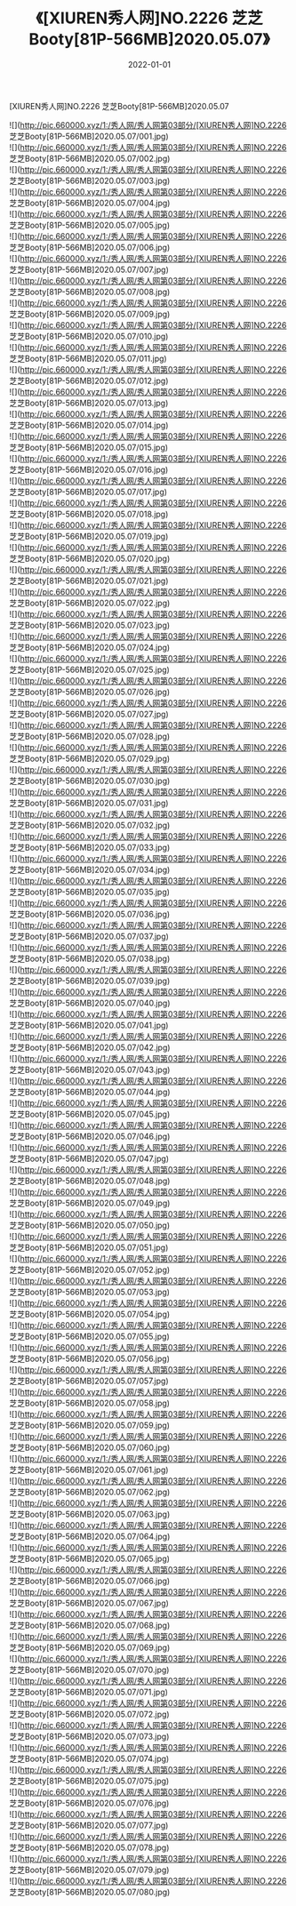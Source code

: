 ﻿---
layout: post
title:  《[XIUREN秀人网]NO.2226 芝芝Booty[81P-566MB]2020.05.07》
date:   2022-01-01
img: http://pic.660000.xyz/1:/秀人网/秀人网第03部分/[XIUREN秀人网]NO.2226 芝芝Booty[81P-566MB]2020.05.07/000.jpg
categories: [美女, 清纯, 唯美]
---

[XIUREN秀人网]NO.2226 芝芝Booty[81P-566MB]2020.05.07

 ![](http://pic.660000.xyz/1:/秀人网/秀人网第03部分/[XIUREN秀人网]NO.2226 芝芝Booty[81P-566MB]2020.05.07/001.jpg) <br>![](http://pic.660000.xyz/1:/秀人网/秀人网第03部分/[XIUREN秀人网]NO.2226 芝芝Booty[81P-566MB]2020.05.07/002.jpg) <br>![](http://pic.660000.xyz/1:/秀人网/秀人网第03部分/[XIUREN秀人网]NO.2226 芝芝Booty[81P-566MB]2020.05.07/003.jpg) <br>![](http://pic.660000.xyz/1:/秀人网/秀人网第03部分/[XIUREN秀人网]NO.2226 芝芝Booty[81P-566MB]2020.05.07/004.jpg) <br>![](http://pic.660000.xyz/1:/秀人网/秀人网第03部分/[XIUREN秀人网]NO.2226 芝芝Booty[81P-566MB]2020.05.07/005.jpg) <br>![](http://pic.660000.xyz/1:/秀人网/秀人网第03部分/[XIUREN秀人网]NO.2226 芝芝Booty[81P-566MB]2020.05.07/006.jpg) <br>![](http://pic.660000.xyz/1:/秀人网/秀人网第03部分/[XIUREN秀人网]NO.2226 芝芝Booty[81P-566MB]2020.05.07/007.jpg) <br>![](http://pic.660000.xyz/1:/秀人网/秀人网第03部分/[XIUREN秀人网]NO.2226 芝芝Booty[81P-566MB]2020.05.07/008.jpg) <br>![](http://pic.660000.xyz/1:/秀人网/秀人网第03部分/[XIUREN秀人网]NO.2226 芝芝Booty[81P-566MB]2020.05.07/009.jpg) <br>![](http://pic.660000.xyz/1:/秀人网/秀人网第03部分/[XIUREN秀人网]NO.2226 芝芝Booty[81P-566MB]2020.05.07/010.jpg) <br>![](http://pic.660000.xyz/1:/秀人网/秀人网第03部分/[XIUREN秀人网]NO.2226 芝芝Booty[81P-566MB]2020.05.07/011.jpg) <br>![](http://pic.660000.xyz/1:/秀人网/秀人网第03部分/[XIUREN秀人网]NO.2226 芝芝Booty[81P-566MB]2020.05.07/012.jpg) <br>![](http://pic.660000.xyz/1:/秀人网/秀人网第03部分/[XIUREN秀人网]NO.2226 芝芝Booty[81P-566MB]2020.05.07/013.jpg) <br>![](http://pic.660000.xyz/1:/秀人网/秀人网第03部分/[XIUREN秀人网]NO.2226 芝芝Booty[81P-566MB]2020.05.07/014.jpg) <br>![](http://pic.660000.xyz/1:/秀人网/秀人网第03部分/[XIUREN秀人网]NO.2226 芝芝Booty[81P-566MB]2020.05.07/015.jpg) <br>![](http://pic.660000.xyz/1:/秀人网/秀人网第03部分/[XIUREN秀人网]NO.2226 芝芝Booty[81P-566MB]2020.05.07/016.jpg) <br>![](http://pic.660000.xyz/1:/秀人网/秀人网第03部分/[XIUREN秀人网]NO.2226 芝芝Booty[81P-566MB]2020.05.07/017.jpg) <br>![](http://pic.660000.xyz/1:/秀人网/秀人网第03部分/[XIUREN秀人网]NO.2226 芝芝Booty[81P-566MB]2020.05.07/018.jpg) <br>![](http://pic.660000.xyz/1:/秀人网/秀人网第03部分/[XIUREN秀人网]NO.2226 芝芝Booty[81P-566MB]2020.05.07/019.jpg) <br>![](http://pic.660000.xyz/1:/秀人网/秀人网第03部分/[XIUREN秀人网]NO.2226 芝芝Booty[81P-566MB]2020.05.07/020.jpg) <br>![](http://pic.660000.xyz/1:/秀人网/秀人网第03部分/[XIUREN秀人网]NO.2226 芝芝Booty[81P-566MB]2020.05.07/021.jpg) <br>![](http://pic.660000.xyz/1:/秀人网/秀人网第03部分/[XIUREN秀人网]NO.2226 芝芝Booty[81P-566MB]2020.05.07/022.jpg) <br>![](http://pic.660000.xyz/1:/秀人网/秀人网第03部分/[XIUREN秀人网]NO.2226 芝芝Booty[81P-566MB]2020.05.07/023.jpg) <br>![](http://pic.660000.xyz/1:/秀人网/秀人网第03部分/[XIUREN秀人网]NO.2226 芝芝Booty[81P-566MB]2020.05.07/024.jpg) <br>![](http://pic.660000.xyz/1:/秀人网/秀人网第03部分/[XIUREN秀人网]NO.2226 芝芝Booty[81P-566MB]2020.05.07/025.jpg) <br>![](http://pic.660000.xyz/1:/秀人网/秀人网第03部分/[XIUREN秀人网]NO.2226 芝芝Booty[81P-566MB]2020.05.07/026.jpg) <br>![](http://pic.660000.xyz/1:/秀人网/秀人网第03部分/[XIUREN秀人网]NO.2226 芝芝Booty[81P-566MB]2020.05.07/027.jpg) <br>![](http://pic.660000.xyz/1:/秀人网/秀人网第03部分/[XIUREN秀人网]NO.2226 芝芝Booty[81P-566MB]2020.05.07/028.jpg) <br>![](http://pic.660000.xyz/1:/秀人网/秀人网第03部分/[XIUREN秀人网]NO.2226 芝芝Booty[81P-566MB]2020.05.07/029.jpg) <br>![](http://pic.660000.xyz/1:/秀人网/秀人网第03部分/[XIUREN秀人网]NO.2226 芝芝Booty[81P-566MB]2020.05.07/030.jpg) <br>![](http://pic.660000.xyz/1:/秀人网/秀人网第03部分/[XIUREN秀人网]NO.2226 芝芝Booty[81P-566MB]2020.05.07/031.jpg) <br>![](http://pic.660000.xyz/1:/秀人网/秀人网第03部分/[XIUREN秀人网]NO.2226 芝芝Booty[81P-566MB]2020.05.07/032.jpg) <br>![](http://pic.660000.xyz/1:/秀人网/秀人网第03部分/[XIUREN秀人网]NO.2226 芝芝Booty[81P-566MB]2020.05.07/033.jpg) <br>![](http://pic.660000.xyz/1:/秀人网/秀人网第03部分/[XIUREN秀人网]NO.2226 芝芝Booty[81P-566MB]2020.05.07/034.jpg) <br>![](http://pic.660000.xyz/1:/秀人网/秀人网第03部分/[XIUREN秀人网]NO.2226 芝芝Booty[81P-566MB]2020.05.07/035.jpg) <br>![](http://pic.660000.xyz/1:/秀人网/秀人网第03部分/[XIUREN秀人网]NO.2226 芝芝Booty[81P-566MB]2020.05.07/036.jpg) <br>![](http://pic.660000.xyz/1:/秀人网/秀人网第03部分/[XIUREN秀人网]NO.2226 芝芝Booty[81P-566MB]2020.05.07/037.jpg) <br>![](http://pic.660000.xyz/1:/秀人网/秀人网第03部分/[XIUREN秀人网]NO.2226 芝芝Booty[81P-566MB]2020.05.07/038.jpg) <br>![](http://pic.660000.xyz/1:/秀人网/秀人网第03部分/[XIUREN秀人网]NO.2226 芝芝Booty[81P-566MB]2020.05.07/039.jpg) <br>![](http://pic.660000.xyz/1:/秀人网/秀人网第03部分/[XIUREN秀人网]NO.2226 芝芝Booty[81P-566MB]2020.05.07/040.jpg) <br>![](http://pic.660000.xyz/1:/秀人网/秀人网第03部分/[XIUREN秀人网]NO.2226 芝芝Booty[81P-566MB]2020.05.07/041.jpg) <br>![](http://pic.660000.xyz/1:/秀人网/秀人网第03部分/[XIUREN秀人网]NO.2226 芝芝Booty[81P-566MB]2020.05.07/042.jpg) <br>![](http://pic.660000.xyz/1:/秀人网/秀人网第03部分/[XIUREN秀人网]NO.2226 芝芝Booty[81P-566MB]2020.05.07/043.jpg) <br>![](http://pic.660000.xyz/1:/秀人网/秀人网第03部分/[XIUREN秀人网]NO.2226 芝芝Booty[81P-566MB]2020.05.07/044.jpg) <br>![](http://pic.660000.xyz/1:/秀人网/秀人网第03部分/[XIUREN秀人网]NO.2226 芝芝Booty[81P-566MB]2020.05.07/045.jpg) <br>![](http://pic.660000.xyz/1:/秀人网/秀人网第03部分/[XIUREN秀人网]NO.2226 芝芝Booty[81P-566MB]2020.05.07/046.jpg) <br>![](http://pic.660000.xyz/1:/秀人网/秀人网第03部分/[XIUREN秀人网]NO.2226 芝芝Booty[81P-566MB]2020.05.07/047.jpg) <br>![](http://pic.660000.xyz/1:/秀人网/秀人网第03部分/[XIUREN秀人网]NO.2226 芝芝Booty[81P-566MB]2020.05.07/048.jpg) <br>![](http://pic.660000.xyz/1:/秀人网/秀人网第03部分/[XIUREN秀人网]NO.2226 芝芝Booty[81P-566MB]2020.05.07/049.jpg) <br>![](http://pic.660000.xyz/1:/秀人网/秀人网第03部分/[XIUREN秀人网]NO.2226 芝芝Booty[81P-566MB]2020.05.07/050.jpg) <br>![](http://pic.660000.xyz/1:/秀人网/秀人网第03部分/[XIUREN秀人网]NO.2226 芝芝Booty[81P-566MB]2020.05.07/051.jpg) <br>![](http://pic.660000.xyz/1:/秀人网/秀人网第03部分/[XIUREN秀人网]NO.2226 芝芝Booty[81P-566MB]2020.05.07/052.jpg) <br>![](http://pic.660000.xyz/1:/秀人网/秀人网第03部分/[XIUREN秀人网]NO.2226 芝芝Booty[81P-566MB]2020.05.07/053.jpg) <br>![](http://pic.660000.xyz/1:/秀人网/秀人网第03部分/[XIUREN秀人网]NO.2226 芝芝Booty[81P-566MB]2020.05.07/054.jpg) <br>![](http://pic.660000.xyz/1:/秀人网/秀人网第03部分/[XIUREN秀人网]NO.2226 芝芝Booty[81P-566MB]2020.05.07/055.jpg) <br>![](http://pic.660000.xyz/1:/秀人网/秀人网第03部分/[XIUREN秀人网]NO.2226 芝芝Booty[81P-566MB]2020.05.07/056.jpg) <br>![](http://pic.660000.xyz/1:/秀人网/秀人网第03部分/[XIUREN秀人网]NO.2226 芝芝Booty[81P-566MB]2020.05.07/057.jpg) <br>![](http://pic.660000.xyz/1:/秀人网/秀人网第03部分/[XIUREN秀人网]NO.2226 芝芝Booty[81P-566MB]2020.05.07/058.jpg) <br>![](http://pic.660000.xyz/1:/秀人网/秀人网第03部分/[XIUREN秀人网]NO.2226 芝芝Booty[81P-566MB]2020.05.07/059.jpg) <br>![](http://pic.660000.xyz/1:/秀人网/秀人网第03部分/[XIUREN秀人网]NO.2226 芝芝Booty[81P-566MB]2020.05.07/060.jpg) <br>![](http://pic.660000.xyz/1:/秀人网/秀人网第03部分/[XIUREN秀人网]NO.2226 芝芝Booty[81P-566MB]2020.05.07/061.jpg) <br>![](http://pic.660000.xyz/1:/秀人网/秀人网第03部分/[XIUREN秀人网]NO.2226 芝芝Booty[81P-566MB]2020.05.07/062.jpg) <br>![](http://pic.660000.xyz/1:/秀人网/秀人网第03部分/[XIUREN秀人网]NO.2226 芝芝Booty[81P-566MB]2020.05.07/063.jpg) <br>![](http://pic.660000.xyz/1:/秀人网/秀人网第03部分/[XIUREN秀人网]NO.2226 芝芝Booty[81P-566MB]2020.05.07/064.jpg) <br>![](http://pic.660000.xyz/1:/秀人网/秀人网第03部分/[XIUREN秀人网]NO.2226 芝芝Booty[81P-566MB]2020.05.07/065.jpg) <br>![](http://pic.660000.xyz/1:/秀人网/秀人网第03部分/[XIUREN秀人网]NO.2226 芝芝Booty[81P-566MB]2020.05.07/066.jpg) <br>![](http://pic.660000.xyz/1:/秀人网/秀人网第03部分/[XIUREN秀人网]NO.2226 芝芝Booty[81P-566MB]2020.05.07/067.jpg) <br>![](http://pic.660000.xyz/1:/秀人网/秀人网第03部分/[XIUREN秀人网]NO.2226 芝芝Booty[81P-566MB]2020.05.07/068.jpg) <br>![](http://pic.660000.xyz/1:/秀人网/秀人网第03部分/[XIUREN秀人网]NO.2226 芝芝Booty[81P-566MB]2020.05.07/069.jpg) <br>![](http://pic.660000.xyz/1:/秀人网/秀人网第03部分/[XIUREN秀人网]NO.2226 芝芝Booty[81P-566MB]2020.05.07/070.jpg) <br>![](http://pic.660000.xyz/1:/秀人网/秀人网第03部分/[XIUREN秀人网]NO.2226 芝芝Booty[81P-566MB]2020.05.07/071.jpg) <br>![](http://pic.660000.xyz/1:/秀人网/秀人网第03部分/[XIUREN秀人网]NO.2226 芝芝Booty[81P-566MB]2020.05.07/072.jpg) <br>![](http://pic.660000.xyz/1:/秀人网/秀人网第03部分/[XIUREN秀人网]NO.2226 芝芝Booty[81P-566MB]2020.05.07/073.jpg) <br>![](http://pic.660000.xyz/1:/秀人网/秀人网第03部分/[XIUREN秀人网]NO.2226 芝芝Booty[81P-566MB]2020.05.07/074.jpg) <br>![](http://pic.660000.xyz/1:/秀人网/秀人网第03部分/[XIUREN秀人网]NO.2226 芝芝Booty[81P-566MB]2020.05.07/075.jpg) <br>![](http://pic.660000.xyz/1:/秀人网/秀人网第03部分/[XIUREN秀人网]NO.2226 芝芝Booty[81P-566MB]2020.05.07/076.jpg) <br>![](http://pic.660000.xyz/1:/秀人网/秀人网第03部分/[XIUREN秀人网]NO.2226 芝芝Booty[81P-566MB]2020.05.07/077.jpg) <br>![](http://pic.660000.xyz/1:/秀人网/秀人网第03部分/[XIUREN秀人网]NO.2226 芝芝Booty[81P-566MB]2020.05.07/078.jpg) <br>![](http://pic.660000.xyz/1:/秀人网/秀人网第03部分/[XIUREN秀人网]NO.2226 芝芝Booty[81P-566MB]2020.05.07/079.jpg) <br>![](http://pic.660000.xyz/1:/秀人网/秀人网第03部分/[XIUREN秀人网]NO.2226 芝芝Booty[81P-566MB]2020.05.07/080.jpg) <br>
